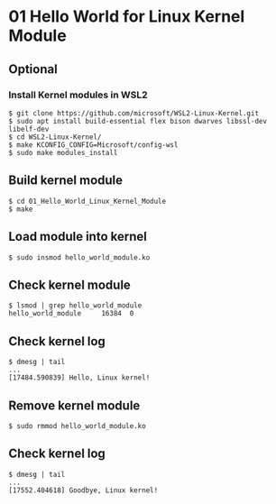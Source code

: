 # 01 Hello World for Linux Kernel Module
## Optional
### Install Kernel modules in WSL2
```
$ git clone https://github.com/microsoft/WSL2-Linux-Kernel.git
$ sudo apt install build-essential flex bison dwarves libssl-dev libelf-dev
$ cd WSL2-Linux-Kernel/
$ make KCONFIG_CONFIG=Microsoft/config-wsl
$ sudo make modules_install
```

## Build kernel module
```
$ cd 01_Hello_World_Linux_Kernel_Module
$ make
```

## Load module into kernel
```
$ sudo insmod hello_world_module.ko
```

## Check kernel module
```
$ lsmod | grep hello_world_module
hello_world_module     16384  0
```

## Check kernel log
```
$ dmesg | tail
...
[17484.590839] Hello, Linux kernel!
```

## Remove kernel module
```
$ sudo rmmod hello_world_module.ko
```

## Check kernel log
```
$ dmesg | tail
...
[17552.404618] Goodbye, Linux kernel!
```
